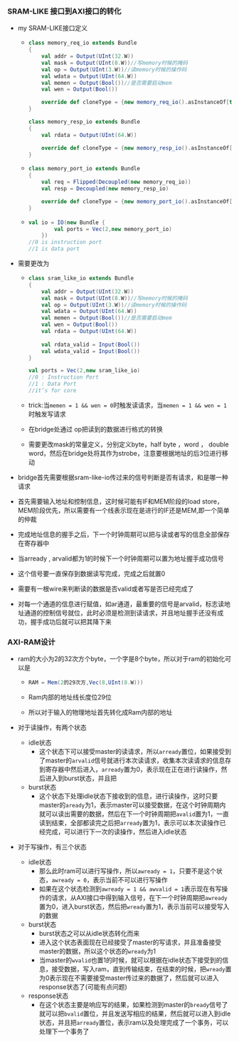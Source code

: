 ### SRAM-LIKE 接口到AXI接口的转化

+ my SRAM-LIKE接口定义

  + ```scala
    class memory_req_io extends Bundle
    {
        val addr = Output(UInt(32.W))
        val mask = Output(UInt(8.W))//写memory时候的掩码
        val op = Output(UInt(3.W))//读memory时候的操作码
        val wdata = Output(UInt(64.W))
        val memen = Output(Bool())//是否需要启动mem
        val wen = Output(Bool())
    
        override def cloneType = {new memory_req_io().asInstanceOf[this.type]}
    }
    
    class memory_resp_io extends Bundle
    {
        val rdata = Output(UInt(64.W))
    
        override def cloneType = {new memory_resp_io().asInstanceOf[this.type]}
    }
    ```

  + ```scala
    class memory_port_io extends Bundle
    {
        val req = Flipped(Decoupled(new memory_req_io))
        val resp = Decoupled(new memory_resp_io)
    
        override def cloneType = {new memory_port_io().asInstanceOf[this.type]}
    }
    ```

  + ```scala
    val io = IO(new Bundle {
            val ports = Vec(2,new memory_port_io)
        })
    //0 is instruction port 
    //1 is data port 
    ```

+ 需要更改为

  + ```scala
    class sram_like_io extends Bundle
    {
        val addr = Output(UInt(32.W))
        val mask = Output(UInt(8.W))//写memory时候的掩码
        val op = Output(UInt(3.W))//读memory时候的操作码
        val wdata = Output(UInt(64.W))
        val memen = Output(Bool())//是否需要启动mem
        val wen = Output(Bool())
        val rdata = Output(UInt(64.W))
        
        val rdata_valid = Input(Bool())
        val wdata_valid = Input(Bool())
    }
    
    val ports = Vec(2,new sram_like_io)
    //0 : Instruction Port 
    //1 : Data Port
    //it‘s for core
    ```

  + trick:当`memen = 1 && wen = 0`时触发读请求，当`memen = 1 && wen = 1`时触发写请求

  + 在bridge处通过 op把读到的数据进行格式的转换

  + 需要更改mask的常量定义，分别定义byte，half byte ，word ， double word，然后在bridge处将其作为strobe，注意要根据地址的后3位进行移动

+ bridge首先需要根据sram-like-io传过来的信号判断是否有请求，和是哪一种请求

+ 首先需要输入地址和控制信息，这时候可能有IF和MEM阶段的load store，MEM阶段优先，所以需要有一个线表示现在是进行的IF还是MEM,即一个简单的仲裁

+ 完成地址信息的握手之后，下一个时钟周期可以把与读或者写的信息全部保存在寄存器中

+ 当arready , arvalid都为1的时候下一个时钟周期可以置为地址握手成功信号

+ 这个信号要一直保存到数据读写完成，完成之后就置0

+ 需要有一根wire来判断读的数据是否valid或者写是否已经完成了

+ 对每一个通道的信息进行赋值，如ar通道，最重要的信号是arvalid，标志读地址通道的控制信号就位，此时必须是检测到读请求，并且地址握手还没有成功，握手成功后就可以把其降下来

 

### AXI-RAM设计

+ ram的大小为2的32次方个byte，一个字是8个byte，所以对于ram的初始化可以是

  + ```SCALA
    RAM = Mem(2的29次方,Vec(8,UInt(8.W)))
    ```

  + Ram内部的地址线长度位29位

  + 所以对于输入的物理地址首先转化成Ram内部的地址

+ 对于读操作，有两个状态

  + idle状态
    + 这个状态下可以接受master的读请求，所以`arready`置位，如果接受到了master的`arvalid`信号就进行本次读请求，收集本次读请求的信息存到寄存器中然后进入，`arready`置为0，表示现在正在进行读操作，然后进入到burst状态，并且把
  + burst状态
    + 这个状态下处理idle状态下接收到的信息，进行读操作，这时只要master的`aready`为1，表示master可以接受数据，在这个时钟周期内就可以读出需要的数据，然后在下一个时钟周期把`avalid`置为1，一直读到结束，全部都读完之后把`arready`置为1，表示可以本次读操作已经完成，可以进行下一次的读操作，然后进入idle状态

+ 对于写操作，有三个状态

  + idle状态
    + 那么此时ram可以进行写操作，所以`awready = 1`，只要不是这个状态，`awready = 0`，表示当前不可以进行写操作
    + 如果在这个状态检测到`awready = 1 && awvalid = 1`表示现在有写操作的请求，从AXI接口中得到输入信号，在下一个时钟周期把`awready`置为0，进入burst状态，然后把`wready`置为1，表示当前可以接受写入的数据
  + burst状态
    + burst状态之可以从idle状态转化而来
    + 进入这个状态表面现在已经接受了master的写请求，并且准备接受master的数据，所以这个状态的`wready`为1
    + 当master的`wvalid`也置1的时候，就可以根据在idle状态下接受到的信息，接受数据，写入ram，直到传输结束，在结束的时候，把`wready`置为0表示现在不需要接受master传过来的数据了，然后就可以进入response状态了(可能有点问题)
  + response状态
    + 在这个状态主要是响应写的结果，如果检测到master的`bready`信号了就可以把`bvalid`置位，并且发送写相应的结果，然后就可以进入到idle状态，并且把`arready`置位，表示ram以及处理完成了一个事务，可以处理下一个事务了